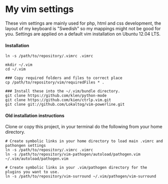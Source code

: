 My vim settings
===============
These vim settings are mainly used for php, html and css development, the layout of my keyboard is "Swedish" so my mappings might not be good for you.
Settings are applied on a default vim installation on Ubuntu 12.04 LTS.

#### Installation

    ln -s /path/to/repository/.vimrc .vimrc

    mkdir ~/.vim
    cd ~/.vim

    ### Copy required folders and files to correct place
    cp /path/to/repository/vim/requiredFiles * .

    ### Install these into the ~/.vim/bundle directory.
    git clone https://github.com/klen/python-mode
    git clone https://github.com/kien/ctrlp.vim.git
    git clone git://github.com/Lokaltog/vim-powerline.git

#### Old installation instructions
Clone or copy this project, in your terminal do the following from your home directory.

    # Create symbolic links in your home directory to load main .vimrc and pathongen settings
    ln -s /path/to/repository/.vimrc .vimrc
    ln -s /path/to/repository/vim-pathogen/autoload/pathogen.vim ~/.vim/autoload/pathogen.vim

    # Create symbolic links in your .vim/pathogen directory for the plugins you want to use.
    ln -s /path/to/repository/vim-surround ~/.vim/pathogen/vim-surround
